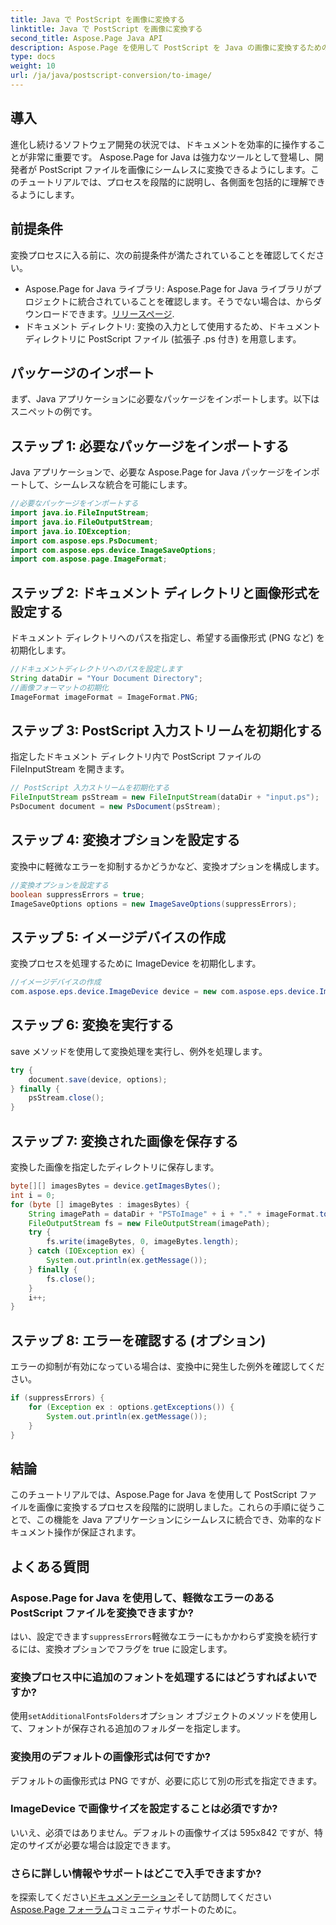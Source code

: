 ```yaml
---
title: Java で PostScript を画像に変換する
linktitle: Java で PostScript を画像に変換する
second_title: Aspose.Page Java API
description: Aspose.Page を使用して PostScript を Java の画像に変換するための包括的なチュートリアルをご覧ください。ステップバイステップのガイド、FAQ、および重要な前提条件が含まれています。
type: docs
weight: 10
url: /ja/java/postscript-conversion/to-image/
---
```

## 導入
進化し続けるソフトウェア開発の状況では、ドキュメントを効率的に操作することが非常に重要です。 Aspose.Page for Java は強力なツールとして登場し、開発者が PostScript ファイルを画像にシームレスに変換できるようにします。このチュートリアルでは、プロセスを段階的に説明し、各側面を包括的に理解できるようにします。
## 前提条件
変換プロセスに入る前に、次の前提条件が満たされていることを確認してください。
-  Aspose.Page for Java ライブラリ: Aspose.Page for Java ライブラリがプロジェクトに統合されていることを確認します。そうでない場合は、からダウンロードできます。[リリースページ](https://releases.aspose.com/page/java/).
- ドキュメント ディレクトリ: 変換の入力として使用するため、ドキュメント ディレクトリに PostScript ファイル (拡張子 .ps 付き) を用意します。
## パッケージのインポート
まず、Java アプリケーションに必要なパッケージをインポートします。以下はスニペットの例です。
## ステップ 1: 必要なパッケージをインポートする
Java アプリケーションで、必要な Aspose.Page for Java パッケージをインポートして、シームレスな統合を可能にします。
```java
//必要なパッケージをインポートする
import java.io.FileInputStream;
import java.io.FileOutputStream;
import java.io.IOException;
import com.aspose.eps.PsDocument;
import com.aspose.eps.device.ImageSaveOptions;
import com.aspose.page.ImageFormat;

```
## ステップ 2: ドキュメント ディレクトリと画像形式を設定する
ドキュメント ディレクトリへのパスを指定し、希望する画像形式 (PNG など) を初期化します。
```java
//ドキュメントディレクトリへのパスを設定します
String dataDir = "Your Document Directory";
//画像フォーマットの初期化
ImageFormat imageFormat = ImageFormat.PNG;
```
## ステップ 3: PostScript 入力ストリームを初期化する
指定したドキュメント ディレクトリ内で PostScript ファイルの FileInputStream を開きます。
```java
// PostScript 入力ストリームを初期化する
FileInputStream psStream = new FileInputStream(dataDir + "input.ps");
PsDocument document = new PsDocument(psStream);
```
## ステップ 4: 変換オプションを設定する
変換中に軽微なエラーを抑制するかどうかなど、変換オプションを構成します。
```java
//変換オプションを設定する
boolean suppressErrors = true;
ImageSaveOptions options = new ImageSaveOptions(suppressErrors);
```
## ステップ 5: イメージデバイスの作成
変換プロセスを処理するために ImageDevice を初期化します。
```java
//イメージデバイスの作成
com.aspose.eps.device.ImageDevice device = new com.aspose.eps.device.ImageDevice();
```
## ステップ 6: 変換を実行する
save メソッドを使用して変換処理を実行し、例外を処理します。
```java
try {
    document.save(device, options);
} finally {
    psStream.close();
}
```
## ステップ 7: 変換された画像を保存する
変換した画像を指定したディレクトリに保存します。
```java
byte[][] imagesBytes = device.getImagesBytes();
int i = 0;
for (byte [] imageBytes : imagesBytes) {
    String imagePath = dataDir + "PSToImage" + i + "." + imageFormat.toString().toLowerCase();
    FileOutputStream fs = new FileOutputStream(imagePath);
    try {
        fs.write(imageBytes, 0, imageBytes.length);
    } catch (IOException ex) {
        System.out.println(ex.getMessage());
    } finally {
        fs.close();
    }
    i++;
}
```
## ステップ 8: エラーを確認する (オプション)
エラーの抑制が有効になっている場合は、変換中に発生した例外を確認してください。
```java
if (suppressErrors) {
    for (Exception ex : options.getExceptions()) {
        System.out.println(ex.getMessage());
    }
}
```
## 結論
このチュートリアルでは、Aspose.Page for Java を使用して PostScript ファイルを画像に変換するプロセスを段階的に説明しました。これらの手順に従うことで、この機能を Java アプリケーションにシームレスに統合でき、効率的なドキュメント操作が保証されます。
## よくある質問
### Aspose.Page for Java を使用して、軽微なエラーのある PostScript ファイルを変換できますか?
はい、設定できます`suppressErrors`軽微なエラーにもかかわらず変換を続行するには、変換オプションでフラグを true に設定します。
### 変換プロセス中に追加のフォントを処理するにはどうすればよいですか?
使用`setAdditionalFontsFolders`オプション オブジェクトのメソッドを使用して、フォントが保存される追加のフォルダーを指定します。
### 変換用のデフォルトの画像形式は何ですか?
デフォルトの画像形式は PNG ですが、必要に応じて別の形式を指定できます。
### ImageDevice で画像サイズを設定することは必須ですか?
いいえ、必須ではありません。デフォルトの画像サイズは 595x842 ですが、特定のサイズが必要な場合は設定できます。
### さらに詳しい情報やサポートはどこで入手できますか?
を探索してください[ドキュメンテーション](https://reference.aspose.com/page/java/)そして訪問してください[Aspose.Page フォーラム](https://forum.aspose.com/c/page/39)コミュニティサポートのために。